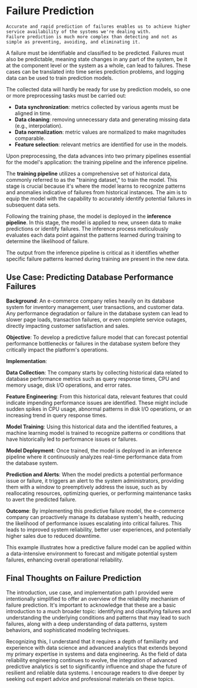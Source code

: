 # Failure Prediction

```admonish tip title="Failure Detection is not Enough"
Accurate and rapid prediction of failures enables us to achieve higher service availability of the systems we're dealing with.
Failure prediction is much more complex than detecting and not as simple as preventing, avoiding, and eliminating it.
```

A failure must be identifiable and classified to be predicted. Failures must also be predictable, meaning state changes in any part of the system, be it at the component level or the system as a whole, can lead to failures. These cases can be translated into time series prediction problems, and logging data can be used to train prediction models.

The collected data will hardly be ready for use by prediction models, so one or more preprocessing tasks must be carried out:

* **Data synchronization**: metrics collected by various agents must be aligned in time.
* **Data cleaning**: removing unnecessary data and generating missing data (e.g., interpolation).
* **Data normalization**: metric values are normalized to make magnitudes comparable.
* **Feature selection**: relevant metrics are identified for use in the models.

Upon preprocessing, the data advances into two primary pipelines essential for the model's application: the training pipeline and the inference pipeline.

The **training pipeline** utilizes a comprehensive set of historical data, commonly referred to as the "training dataset," to train the model.
This stage is crucial because it's where the model learns to recognize patterns and anomalies indicative of failures from historical instances.
The aim is to equip the model with the capability to accurately identify potential failures in subsequent data sets.

Following the training phase, the model is deployed in the **inference pipeline**.
In this stage, the model is applied to new, unseen data to make predictions or identify failures.
The inference process meticulously evaluates each data point against the patterns learned during training to determine the likelihood of failure.

The output from the inference pipeline is critical as it identifies whether specific failure patterns learned during training are present in the new data.

## Use Case: Predicting Database Performance Failures

**Background**:
An e-commerce company relies heavily on its database system for inventory management, user transactions, and customer data.
Any performance degradation or failure in the database system can lead to slower page loads, transaction failures, or even complete service outages, directly impacting customer satisfaction and sales.

**Objective**:
To develop a predictive failure model that can forecast potential performance bottlenecks or failures in the database system before they critically impact the platform's operations.

**Implementation**:

**Data Collection**:
The company starts by collecting historical data related to database performance metrics such as query response times, CPU and memory usage, disk I/O operations, and error rates.

**Feature Engineering**:
From this historical data, relevant features that could indicate impending performance issues are identified.
These might include sudden spikes in CPU usage, abnormal patterns in disk I/O operations, or an increasing trend in query response times.

**Model Training**:
Using this historical data and the identified features, a machine learning model is trained to recognize patterns or conditions that have historically led to performance issues or failures.

**Model Deployment**:
Once trained, the model is deployed in an inference pipeline where it continuously analyzes real-time performance data from the database system.

**Prediction and Alerts**:
When the model predicts a potential performance issue or failure, it triggers an alert to the system administrators, providing them with a window to preemptively address the issue, such as by reallocating resources, optimizing queries, or performing maintenance tasks to avert the predicted failure.

**Outcome**:
By implementing this predictive failure model, the e-commerce company can proactively manage its database system's health, reducing the likelihood of performance issues escalating into critical failures. This leads to improved system reliability, better user experiences, and potentially higher sales due to reduced downtime.

This example illustrates how a predictive failure model can be applied within a data-intensive environment to forecast and mitigate potential system failures, enhancing overall operational reliability.

## Final Thoughts on Failure Prediction

The introduction, use case, and implementation path I provided were intentionally simplified to offer an overview of the reliability mechanism of failure prediction.
It's important to acknowledge that these are a basic introduction to a much broader topic: identifying and classifying failures and understanding the underlying conditions and patterns that may lead to such failures, along with a deep understanding of data patterns, system behaviors, and sophisticated modeling techniques.

Recognizing this, I understand that it requires a depth of familiarity and experience with data science and advanced analytics that extends beyond my primary expertise in systems and data engineering.
As the field of data reliability engineering continues to evolve, the integration of advanced predictive analytics is set to significantly influence and shape the future of resilient and reliable data systems.
I encourage readers to dive deeper by seeking out expert advice and professional materials on these topics.

